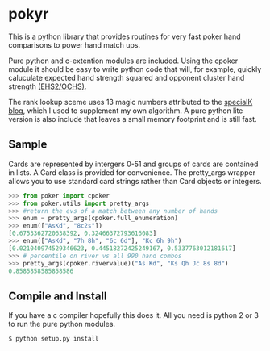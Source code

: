 pokyr
=============

This is a python library that provides routines for very fast poker hand
comparisons to power hand match ups.

Pure python and c-extention modules are included.  Using the cpoker
module it should be easy to write python code that will, for example,
quickly caluculate expected hand strength squared and opponent cluster
hand strength [(EHS2/OCHS)](http://poker.cs.ualberta.ca/publications/AAMAS13-abstraction.pdf).

The rank lookup sceme uses 13 magic numbers attributed to the [specialK blog](http://specialk-coding.blogspot.com/2010/04/texas-holdem-7-card-evaluator_23.html),
which I used to supplement my own algorithm.  A pure python lite version is
also include that leaves a small memory footprint and is still fast.


Sample
------
Cards are represented by intergers 0-51 and groups of cards are contained
in lists.  A Card class is provided for convenience.  The pretty_args
wrapper allows you to use standard card strings rather than Card objects
or integers.

```python
>>> from poker import cpoker
>>> from poker.utils import pretty_args
>>> #return the evs of a match between any number of hands
>>> enum = pretty_args(cpoker.full_enumeration)
>>> enum(["AsKd", "8c2s"])
[0.6753362720638392, 0.32466372793616083]
>>> enum(["AsKd", "7h 8h", "6c 6d"], "Kc 6h 9h")
[0.021040974529346623, 0.44518272425249167, 0.5337763012181617]
>>> # percentile on river vs all 990 hand combos
>>> pretty_args(cpoker.rivervalue)("As Kd", "Ks Qh Jc 8s 8d")
0.8585858585858586
```

Compile and Install
-------
If you have a c compiler hopefully this does it.  All you need is python 2 or 3 to run the pure python modules.

```
$ python setup.py install
```
